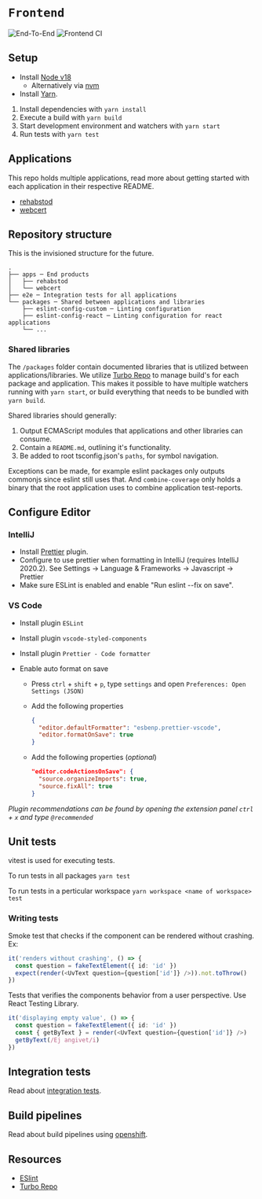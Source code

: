 # `Frontend`

![End-To-End](https://github.com/sklintyg/frontend/actions/workflows/e2e.yml/badge.svg)
![Frontend CI](https://github.com/sklintyg/frontend/actions/workflows/frontend.yml/badge.svg)

## Setup

- Install [Node v18](https://nodejs.org/en/download/releases/)
  - Alternatively via [nvm](https://github.com/nvm-sh/nvm)
- Install [Yarn](https://classic.yarnpkg.com/en/docs/install).

1. Install dependencies with `yarn install`
2. Execute a build with `yarn build`
3. Start development environment and watchers with `yarn start`
4. Run tests with `yarn test`

## Applications

This repo holds multiple applications, read more about getting started with each application in their respective README.

- [rehabstod](apps/rehabstod/README.md)
- [webcert](packages/webcert/README.md)

## Repository structure

This is the invisioned structure for the future.

```text
.
├── apps ─ End products
│   ├── rehabstod
│   └── webcert
├── e2e ─ Integration tests for all applications
└── packages ─ Shared between applications and libraries
    ├── eslint-config-custom ─ Linting configuration
    ├── eslint-config-react ─ Linting configuration for react applications
    └── ...
```

### Shared libraries

The `/packages` folder contain documented libraries that is utilized between applications/libraries.
We utilize [Turbo Repo](https://turbo.build/repo) to manage build's for each package and application. This makes it possible to have multiple watchers running with `yarn start`, or build everything that needs to be bundled with `yarn build`.

Shared libraries should generally:

1. Output ECMAScript modules that applications and other libraries can consume.
2. Contain a `README.md`, outlining it's functionality.
3. Be added to root tsconfig.json's `paths`, for symbol navigation.

Exceptions can be made, for example eslint packages only outputs commonjs since eslint still uses that. And `combine-coverage` only holds a binary that the root application uses to combine application test-reports.

## Configure Editor

### IntelliJ

- Install [Prettier](https://plugins.jetbrains.com/plugin/10456-prettier/) plugin.
- Configure to use prettier when formatting in IntelliJ (requires IntelliJ 2020.2). See Settings -> Language & Frameworks -> Javascript -> Prettier
- Make sure ESLint is enabled and enable "Run eslint --fix on save".

### VS Code

- Install plugin `ESLint`
- Install plugin `vscode-styled-components`
- Install plugin `Prettier - Code formatter`
- Enable auto format on save

  - Press `ctrl` + `shift` + `p`, type `settings` and open `Preferences: Open Settings (JSON)`
  - Add the following properties

    ```json
    {
      "editor.defaultFormatter": "esbenp.prettier-vscode",
      "editor.formatOnSave": true
    }
    ```

  - Add the following properties (_optional_)

    ```json
    "editor.codeActionsOnSave": {
      "source.organizeImports": true,
      "source.fixAll": true
    }
    ```

_Plugin recommendations can be found by opening the extension panel `ctrl` + `x` and type `@recommended`_

## Unit tests

vitest is used for executing tests.

To run tests in all packages `yarn test`

To run tests in a perticular workspace `yarn workspace <name of workspace> test`

### Writing tests

Smoke test that checks if the component can be rendered without crashing. Ex:

```typescript
it('renders without crashing', () => {
  const question = fakeTextElement({ id: 'id' })
  expect(render(<UvText question={question['id']} />)).not.toThrow()
})
```

Tests that verifies the components behavior from a user perspective. Use React Testing Library.

```typescript
it('displaying empty value', () => {
  const question = fakeTextElement({ id: 'id' })
  const { getByText } = render(<UvText question={question['id']} />)
  getByText(/Ej angivet/i)
})
```

## Integration tests

Read about [integration tests](./e2e/README.md).

## Build pipelines

Read about build pipelines using [openshift](./openshift/README.md).

## Resources

- [ESlint](https://eslint.org/)
- [Turbo Repo](https://turbo.build/repo)
